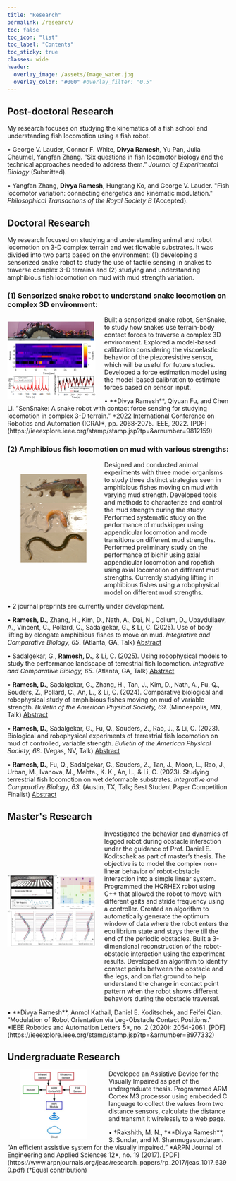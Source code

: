 ```yaml
---
title: "Research"
permalink: /research/
toc: false
toc_icon: "list"
toc_label: "Contents"
toc_sticky: true
classes: wide
header:
  overlay_image: /assets/Image_water.jpg
  overlay_color: "#000" #overlay_filter: "0.5"
---
```


## Post-doctoral Research
My research focuses on studying the kinematics of a fish school and understanding fish locomotion using a fish robot.

• George V. Lauder, Connor F. White, **Divya Ramesh**, Yu Pan, Julia Chaumel, Yangfan Zhang. ”Six questions in fish locomotor biology and the technical approaches needed to address them.” *Journal of Experimental Biology* (Submitted).

• Yangfan Zhang, **Divya Ramesh**, Hungtang Ko, and George V. Lauder. "Fish locomotor variation: connecting energetics and kinematic modulation." *Philosophical Transactions of the Royal Society B* (Accepted).

## Doctoral Research
My research focused on studying and understanding animal and robot locomotion on 3-D complex terrain and wet flowable substrates. It was divided into two parts based on the environment: (1) developing a sensorized snake robot to study the use of tactile sensing in snakes to traverse complex 3-D terrains and (2) studying and understanding amphibious fish locomotion on mud with mud strength variation.

### (1) Sensorized snake robot to understand snake locomotion on complex 3D environment:
<img src="/assets/Sensnake2.png" alt="Alt text" style="float: left; width: 200px; margin: 10px 20px 10px 0;">
<p style="margin-left: 220px;">
Built a sensorized snake robot, SenSnake, to study how snakes use terrain-body contact forces to traverse a complex 3D environment. Explored a model-based calibration considering the viscoelastic behavior of the piezoresistive sensor, which will be useful for future studies. Developed a force estimation model using the model-based calibration to estimate forces based on sensor input.
</p>
• **Divya Ramesh**, Qiyuan Fu, and Chen Li. ”SenSnake: A snake robot with contact force sensing for studying locomotion in
complex 3-D terrain.” *2022 International Conference on Robotics and Automation (ICRA)*, pp. 2068-2075. IEEE, 2022. [PDF](https://ieeexplore.ieee.org/stamp/stamp.jsp?tp=&arnumber=9812159)

### (2) Amphibious fish locomotion on mud with various strengths:
<img src="/assets/AmphibiousFish.png" alt="Alt text" style="float: left; width: 150px; margin: 30px 20px 10px 30px;">
<p style="margin-left: 220px;">
Designed and conducted animal experiments with three model organisms to study three distinct strategies seen in amphibious fishes moving on mud with varying mud strength. Developed tools and methods to characterize and control the mud strength during the study. Performed systematic study on the performance of mudskipper using appendicular locomotion and mode transitions on different mud strengths. Performed preliminary study on the performance of bichir using axial appendicular locomotion and ropefish using axial locomotion on different mud strengths. Currently studying lifting in amphibious fishes using a robophysical model on different mud strengths.
</p>
• 2 journal preprints are currently under development.

• **Ramesh, D.**, Zhang, H., Kim, D., Nath, A., Dai, N., Collum, D., Ubaydullaev, A., Vincent, C., Pollard, C., Sadalgekar, G., & Li,
C. (2025). Use of body lifting by elongate amphibious fishes to move on mud. *Integrative and Comparative Biology, 65*. (Atlanta,
GA, Talk) [Abstract](https://www.xcdsystem.com/sicb/program/fZq6Sh8/index.cfm?pgid=1951)

• Sadalgekar, G., **Ramesh, D.**, & Li, C. (2025). Using robophysical models to study the performance landscape of terrestrial fish
locomotion. *Integrative and Comparative Biology, 65*. (Atlanta, GA, Talk) [Abstract](https://www.xcdsystem.com/sicb/program/fZq6Sh8/index.cfm?pgid=1951)

• **Ramesh, D.**, Sadalgekar, G., Zhang, H., Tan, J., Kim, D., Nath, A., Fu, Q., Souders, Z., Pollard, C., An, L., & Li, C. (2024).
Comparative biological and robophysical study of amphibious fishes moving on mud of variable strength. *Bulletin of the American
Physical Society, 69*. (Minneapolis, MN, Talk) [Abstract](https://meetings.aps.org/Meeting/MAR24/Session/G38.12)

• **Ramesh, D.**, Sadalgekar, G., Fu, Q., Souders, Z., Rao, J., & Li, C. (2023). Biological and robophysical experiments of terrestrial
fish locomotion on mud of controlled, variable strength. *Bulletin of the American Physical Society, 68*. (Vegas, NV, Talk) [Abstract](https://meetings.aps.org/Meeting/MAR23/Session/S10.11)

• **Ramesh, D.**, Fu, Q., Sadalgekar, G., Souders, Z., Tan, J., Moon, L., Rao, J., Urban, M., Ivanova, M., Mehta., K. K., An, L., & Li,
C. (2023). Studying terrestrial fish locomotion on wet deformable substrates. *Integrative and Comparative Biology, 63*. (Austin,
TX, Talk; Best Student Paper Competition Finalist) [Abstract](https://www.xcdsystem.com/sicb/program/5X9OIbU/index.cfm?pgid=377&sid=9037&abid=33132)

## Master's Research
<img src="/assets/ICRA_RAL_Masters.jpeg" alt="Alt text" style="float: left; width: 200px; margin: 100px 20px 10px 0;">
<p style="margin-left: 220px;">
Investigated the behavior and dynamics of legged robot during obstacle interaction under the guidance of Prof. Daniel E. Koditschek as part of master’s thesis. The objective is to model the complex non-linear behavior of robot-obstacle interaction into a simple linear system. Programmed the HQRHEX robot using C++ that allowed the robot to move with different gaits and stride frequency using a controller. Created an algorithm to automatically generate the optimum window of data where the robot enters the equilibrium state and stays there till the end of the periodic obstacles. Built a 3-dimensional reconstruction of the robot-obstacle interaction using the experiment results. Developed an algorithm to identify contact points between the obstacle and the legs, and on flat ground to help understand the change in contact point pattern when the robot shows different behaviors during the obstacle traversal.
</p>
• **Divya Ramesh**, Anmol Kathail, Daniel E. Koditschek, and Feifei Qian. ”Modulation of Robot Orientation via Leg-Obstacle
Contact Positions.” *IEEE Robotics and Automation Letters 5*, no. 2 (2020): 2054-2061. [PDF](https://ieeexplore.ieee.org/stamp/stamp.jsp?tp=&arnumber=8977332)

## Undergraduate Research
<img src="/assets/Undergrad_thesis.png" alt="Alt text" style="float: left; width: 150px; margin: 0 50px 10px 30px;">
<p style="margin-left: 220px;">
Developed an Assistive Device for the Visually Impaired as part of the undergraduate thesis. Programmed ARM Cortex M3 processor using embedded C language to collect the values from two distance sensors, calculate the distance and transmit it wirelessly to a web page.
</p>
• †Rakshith, M. N., †**Divya Ramesh**, S. Sundar, and M. Shanmugasundaram. ”An efficient assistive system for the visually impaired.”
*ARPN Journal of Engineering and Applied Sciences 12*, no. 19 (2017). [PDF](https://www.arpnjournals.org/jeas/research_papers/rp_2017/jeas_1017_6390.pdf) (†Equal contribution)
